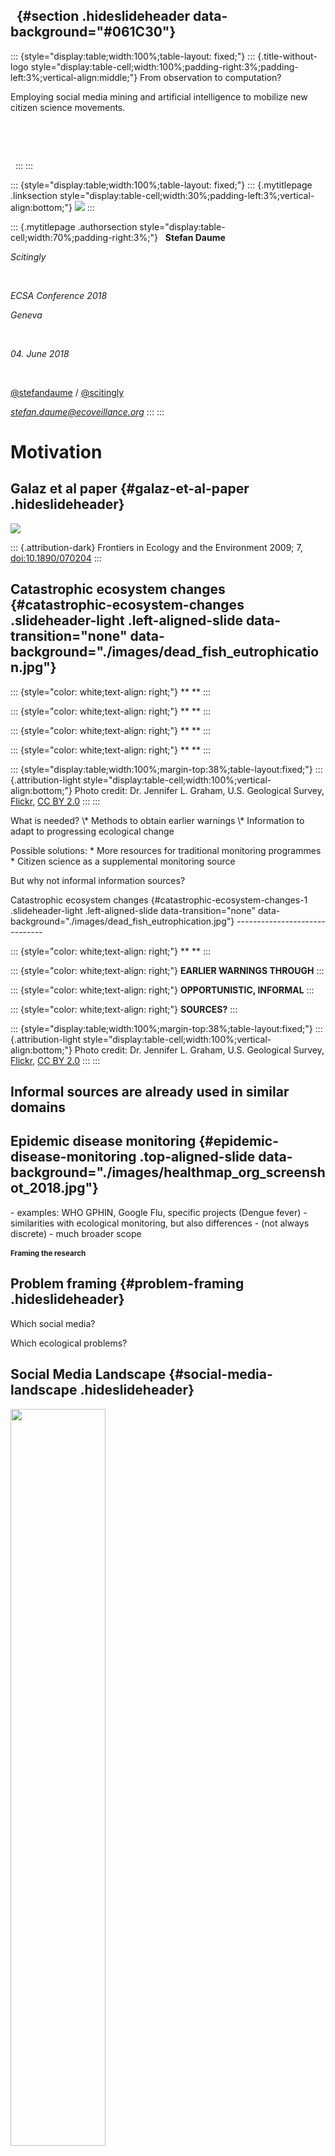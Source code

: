   {#section .hideslideheader data-background="#061C30"}
-

::: {style="display:table;width:100%;table-layout: fixed;"}
::: {.title-without-logo style="display:table-cell;width:100%;padding-right:3%;padding-left:3%;vertical-align:middle;"}
From observation to computation?

Employing social media mining and artificial intelligence to mobilize
new citizen science movements.

 

 

 
:::
:::

::: {style="display:table;width:100%;table-layout: fixed;"}
::: {.mytitlepage .linksection style="display:table-cell;width:30%;padding-left:3%;vertical-align:bottom;"}
[![](images/logo1_blue_white.png)](https://scitingly.net)
:::

::: {.mytitlepage .authorsection style="display:table-cell;width:70%;padding-right:3%;"}
  **Stefan Daume**

*Scitingly*

 

*ECSA Conference 2018*

*Geneva*

 

*04. June 2018*

 

[\@stefandaume](https://twitter.com/stefandaume) /
[\@scitingly](https://twitter.com/scitingly)

*<stefan.daume@ecoveillance.org>*
:::
:::

Motivation
==========

Galaz et al paper {#galaz-et-al-paper .hideslideheader}
-----------------

![](images/Galaz_FEE_2009_screenshot.jpg)

::: {.attribution-dark}
Frontiers in Ecology and the Environment 2009; 7,
[doi:10.1890/070204](https://esajournals.onlinelibrary.wiley.com/doi/abs/10.1890/070204)
:::

Catastrophic ecosystem changes {#catastrophic-ecosystem-changes .slideheader-light .left-aligned-slide data-transition="none" data-background="./images/dead_fish_eutrophication.jpg"}
------------------------------

::: {style="color: white;text-align: right;"}
** **
:::

::: {style="color: white;text-align: right;"}
** **
:::

::: {style="color: white;text-align: right;"}
** **
:::

::: {style="color: white;text-align: right;"}
** **
:::

::: {style="display:table;width:100%;margin-top:38%;table-layout:fixed;"}
::: {.attribution-light style="display:table-cell;width:100%;vertical-align:bottom;"}
Photo credit: Dr. Jennifer L. Graham, U.S. Geological Survey,
<a href="https://www.flickr.com/photos/48722974@N07/5120831376">Flickr</a>,
<a href="https://creativecommons.org/licenses/by/2.0/">CC BY 2.0</a>
:::
:::

<aside class="notes">
What is needed? \* Methods to obtain earlier warnings \* Information to
adapt to progressing ecological change

Possible solutions: \* More resources for traditional monitoring
programmes \* Citizen science as a supplemental monitoring source

But why not informal information sources?
<aside>
Catastrophic ecosystem changes {#catastrophic-ecosystem-changes-1 .slideheader-light .left-aligned-slide data-transition="none" data-background="./images/dead_fish_eutrophication.jpg"}
------------------------------

::: {style="color: white;text-align: right;"}
** **
:::

::: {style="color: white;text-align: right;"}
**EARLIER WARNINGS THROUGH**
:::

::: {style="color: white;text-align: right;"}
**OPPORTUNISTIC, INFORMAL**
:::

::: {style="color: white;text-align: right;"}
**SOURCES?**
:::

::: {style="display:table;width:100%;margin-top:38%;table-layout:fixed;"}
::: {.attribution-light style="display:table-cell;width:100%;vertical-align:bottom;"}
Photo credit: Dr. Jennifer L. Graham, U.S. Geological Survey,
<a href="https://www.flickr.com/photos/48722974@N07/5120831376">Flickr</a>,
<a href="https://creativecommons.org/licenses/by/2.0/">CC BY 2.0</a>
:::
:::

Informal sources are already used in similar domains
----------------------------------------------------

Epidemic disease monitoring {#epidemic-disease-monitoring .top-aligned-slide data-background="./images/healthmap_org_screenshot_2018.jpg"}
---------------------------

<aside class="notes">
-   examples: WHO GPHIN, Google Flu, specific projects (Dengue fever)
-   similarities with ecological monitoring, but also differences
    -   (not always discrete)
    -   much broader scope
        <aside>

Framing the research
====================

Problem framing {#problem-framing .hideslideheader}
---------------

Which social media?

Which ecological problems?

Social Media Landscape {#social-media-landscape .hideslideheader}
----------------------

<img src="images/social_media_landscape_2017.jpeg" width="55%" />

::: {.attribution-dark}
Source:
<a href="https://fredcavazza.net/2017/04/19/social-media-landscape-2017/">https://fredcavazza.net/2017/04/19/social-media-landscape-2017/</a>
:::

Choice: Twitter
---------------

::: {style="display:table;width:100%;table-layout:fixed;vertical-align:center;"}
::: {style="display:table-cell;width:100%;"}
![](images/Twitter_Logo_Blue.png)
:::
:::

Choice: Invasive Alien Species {#choice-invasive-alien-species data-background="./images/asian_carp_by_nerissa_michaels.jpg"}
------------------------------

::: {style="display:table;width:100%;margin-top:60%;table-layout:fixed;"}
::: {.attribution-light style="display:table-cell;width:100%;vertical-align:bottom;"}
© <a href="http://wwx.inhs.illinois.edu/fieldstations/irbs/">Nerissa
Michaels, Illinois River Station</a>
:::
:::

<aside class="notes">
-   Drivers and indicators of ecosystem change
-   Ecological, economic and security significance
-   Recognizable by non-experts
-   Often notable and discrete events
-   Subject of "traditional" ecological monitoring

</aside>
Data collection
===============

Ecoveillance platform
---------------------

<img src="images/ecoveillance_platform_screenshot.jpg" width="65%" />

<aside class="notes">
-   key purpose
-   functions

</aside>
So, what were the results?
==========================

Sample Tweets
-------------

<blockquote class="twitter-tweet" data-lang="en" data-align="center">
<p lang="en" dir="ltr">
Please keep children and animals away from hairy caterpillars and their
nests in oak trees. This will help avoid avoid itching skin rashes and
other health problems caused by oak processionary moth caterpillars.
<a href="https://t.co/DFFY34h51D">https://t.co/DFFY34h51D</a>
<a href="https://t.co/KiPpP3bSLr">pic.twitter.com/KiPpP3bSLr</a>
</p>
--- EalingCouncil (@EalingCouncil)
<a href="https://twitter.com/EalingCouncil/status/997748807050956800?ref_src=twsrc%5Etfw">May
19, 2018</a>
</blockquote>
<script async src="https://platform.twitter.com/widgets.js" charset="utf-8"></script>
Sample Tweets
-------------

<blockquote class="twitter-tweet" data-lang="en" data-width="280" data-align="center">
<p lang="en" dir="ltr">
First time I saw the oak processionary in action today. Quite impressive
phenomenon!
<a href="https://t.co/Lmo9s6LNqp">pic.twitter.com/Lmo9s6LNqp</a>
</p>
--- Home Turf Project (@HomeTurfProject)
<a href="https://twitter.com/HomeTurfProject/status/997217867870408704?ref_src=twsrc%5Etfw">May
17, 2018</a>
</blockquote>
<script async src="https://platform.twitter.com/widgets.js" charset="utf-8"></script>
Sample Tweets
-------------

<blockquote class="twitter-tweet" data-lang="en" data-align="center">
<p lang="en" dir="ltr">
How cute is this baby grey
<a href="https://twitter.com/hashtag/squirrel?src=hash&amp;ref_src=twsrc%5Etfw">\#squirrel</a>
in
<a href="https://twitter.com/ErddigNT?ref_src=twsrc%5Etfw">@ErddigNT</a>
country park today also saw my first comma
<a href="https://twitter.com/hashtag/butterfly?src=hash&amp;ref_src=twsrc%5Etfw">\#butterfly</a>
of the year and another speckled wood
<a href="https://twitter.com/savebutterflies?ref_src=twsrc%5Etfw">@savebutterflies</a>
<a href="https://twitter.com/Natures_Voice?ref_src=twsrc%5Etfw">@Natures_Voice</a>
<a href="https://twitter.com/North_Wales_WT?ref_src=twsrc%5Etfw">@North_Wales_WT</a>
<a href="https://twitter.com/LifeinNW?ref_src=twsrc%5Etfw">@LifeinNW</a>
<a href="https://twitter.com/AMAZlNGNATURE?ref_src=twsrc%5Etfw">@AMAZlNGNATURE</a>
<a href="https://t.co/r8p479WvDM">pic.twitter.com/r8p479WvDM</a>
</p>
--- Melissa Roberts (@smilingassasin)
<a href="https://twitter.com/smilingassasin/status/997486503348527104?ref_src=twsrc%5Etfw">May
18, 2018</a>
</blockquote>
<script async src="https://platform.twitter.com/widgets.js" charset="utf-8"></script>
Summary of results
------------------

-   Tweets are a rich source of **primary biodiversity observations** in
    general.
-   **Singular observations** of invasive species prove valuable.
-   Distinctive **public perceptions** can be extracted.

Mobilise communities not data!
==============================

ECS example (step 1) {#ecs-example-step-1 .hideslideheader .top-aligned-slide data-transition="none"}
--------------------

::: {style="display:table;width:100%;table-layout: fixed;"}
::: {style="display:table-cell;width:50%;vertical-align:top;padding:1%;"}
<blockquote class="twitter-tweet" data-lang="en-gb" data-align="center">
<p lang="en" dir="ltr">
Saw this beautiful iridescent green bug today. Anyone know what it is?
<a href="https://t.co/kTWt8rG594">https://t.co/kTWt8rG594</a>
</p>
--- Lindsey Kuper (@lindsey)
<a href="https://twitter.com/lindsey/status/483808338015047680?ref_src=twsrc%5Etfw">1
July 2014</a>
</blockquote>
<script async src="https://platform.twitter.com/widgets.js" charset="utf-8"></script>
:::

::: {style="display:table-cell;width:50%;padding:1%;"}
:::
:::

ECS example (step 2) {#ecs-example-step-2 .hideslideheader .top-aligned-slide data-transition="none"}
--------------------

::: {style="display:table;width:100%;table-layout: fixed;"}
::: {style="display:table-cell;width:50%;vertical-align:top;padding:1%;"}
<blockquote class="twitter-tweet" data-lang="en-gb" data-align="center">
<p lang="en" dir="ltr">
Saw this beautiful iridescent green bug today. Anyone know what it is?
<a href="https://t.co/kTWt8rG594">https://t.co/kTWt8rG594</a>
</p>
--- Lindsey Kuper (@lindsey)
<a href="https://twitter.com/lindsey/status/483808338015047680?ref_src=twsrc%5Etfw">1
July 2014</a>
</blockquote>
<script async src="https://platform.twitter.com/widgets.js" charset="utf-8"></script>
:::

::: {style="display:table-cell;width:50%;padding:1%;"}
<blockquote class="twitter-tweet" data-conversation="none" data-align="center" data-lang="en-gb">
<p lang="en" dir="ltr">
<a href="https://twitter.com/lindsey?ref_src=twsrc%5Etfw">@lindsey</a>
no, but a google search-by-image might? Also, neat bug!
</p>
--- Allison Kaptur (@akaptur)
<a href="https://twitter.com/akaptur/status/483809094151987200?ref_src=twsrc%5Etfw">1
July 2014</a>
</blockquote>
<script async src="https://platform.twitter.com/widgets.js" charset="utf-8"></script>
:::
:::

ECS example (step 3) {#ecs-example-step-3 .hideslideheader .top-aligned-slide data-transition="none"}
--------------------

::: {style="display:table;width:100%;table-layout: fixed;"}
::: {style="display:table-cell;width:50%;vertical-align:top;padding:1%;"}
<blockquote class="twitter-tweet" data-lang="en-gb" data-align="center">
<p lang="en" dir="ltr">
Saw this beautiful iridescent green bug today. Anyone know what it is?
<a href="https://t.co/kTWt8rG594">https://t.co/kTWt8rG594</a>
</p>
--- Lindsey Kuper (@lindsey)
<a href="https://twitter.com/lindsey/status/483808338015047680?ref_src=twsrc%5Etfw">1
July 2014</a>
</blockquote>
<script async src="https://platform.twitter.com/widgets.js" charset="utf-8"></script>
:::

::: {style="display:table-cell;width:50%;padding:1%;"}
<blockquote class="twitter-tweet" data-lang="en-gb" data-align="center">
<p lang="en" dir="ltr">
<a href="https://twitter.com/akaptur?ref_src=twsrc%5Etfw">@akaptur</a>
<a href="https://twitter.com/lindsey?ref_src=twsrc%5Etfw">@lindsey</a>
That\'s a Tiger Beetle!
</p>
--- Ben Britttain (@Brittain_Ben)
<a href="https://twitter.com/Brittain_Ben/status/483812400835985408?ref_src=twsrc%5Etfw">1
July 2014</a>
</blockquote>
<script async src="https://platform.twitter.com/widgets.js" charset="utf-8"></script>
:::
:::

ECS example (step 4) {#ecs-example-step-4 .hideslideheader .top-aligned-slide data-transition="none"}
--------------------

::: {style="display:table;width:100%;table-layout: fixed;"}
::: {style="display:table-cell;width:50%;vertical-align:top;padding:1%;"}
<blockquote class="twitter-tweet" data-lang="en-gb" data-align="center">
<p lang="en" dir="ltr">
Saw this beautiful iridescent green bug today. Anyone know what it is?
<a href="https://t.co/kTWt8rG594">https://t.co/kTWt8rG594</a>
</p>
--- Lindsey Kuper (@lindsey)
<a href="https://twitter.com/lindsey/status/483808338015047680?ref_src=twsrc%5Etfw">1
July 2014</a>
</blockquote>
<script async src="https://platform.twitter.com/widgets.js" charset="utf-8"></script>
:::

::: {style="display:table-cell;width:50%;padding:1%;"}
<blockquote class="twitter-tweet" data-lang="en-gb" data-align="center">
<p lang="en" dir="ltr">
<a href="https://twitter.com/akaptur?ref_src=twsrc%5Etfw">@akaptur</a>
<a href="https://twitter.com/lindsey?ref_src=twsrc%5Etfw">@lindsey</a>
That\'s a Tiger Beetle!
</p>
--- Ben Britttain (@Brittain_Ben)
<a href="https://twitter.com/Brittain_Ben/status/483812400835985408?ref_src=twsrc%5Etfw">1
July 2014</a>
</blockquote>
<script async src="https://platform.twitter.com/widgets.js" charset="utf-8"></script>
<blockquote class="twitter-tweet" data-conversation="none" data-lang="en-gb">
<p lang="en" dir="ltr">
<a href="https://twitter.com/Brittain_Ben?ref_src=twsrc%5Etfw">@Brittain_Ben</a>
<a href="https://twitter.com/akaptur?ref_src=twsrc%5Etfw">@akaptur</a>
Thanks!
<a href="https://twitter.com/ndr_qef?ref_src=twsrc%5Etfw">@ndr_qef</a>
pointed me to
<a href="http://t.co/Y4oOvAfzfQ">http://t.co/Y4oOvAfzfQ</a>, but I think
my picture is prettier...
</p>
--- Lindsey Kuper (@lindsey)
<a href="https://twitter.com/lindsey/status/483814052192612352?ref_src=twsrc%5Etfw">1
July 2014</a>
</blockquote>
<script async src="https://platform.twitter.com/widgets.js" charset="utf-8"></script>
:::
:::

ECS example (step 5) {#ecs-example-step-5 .hideslideheader .top-aligned-slide data-transition="none"}
--------------------

::: {style="display:table;width:100%;table-layout: fixed;"}
::: {style="display:table-cell;width:50%;vertical-align:top;padding:1%;"}
<blockquote class="twitter-tweet" data-lang="en-gb" data-align="center">
<p lang="en" dir="ltr">
Saw this beautiful iridescent green bug today. Anyone know what it is?
<a href="https://t.co/kTWt8rG594">https://t.co/kTWt8rG594</a>
</p>
--- Lindsey Kuper (@lindsey)
<a href="https://twitter.com/lindsey/status/483808338015047680?ref_src=twsrc%5Etfw">1
July 2014</a>
</blockquote>
<script async src="https://platform.twitter.com/widgets.js" charset="utf-8"></script>
:::

::: {style="display:table-cell;width:50%;padding:1%;"}
<blockquote class="twitter-tweet" data-lang="en-gb" data-align="center" data-conversation="none">
<p lang="en" dir="ltr">
<a href="https://twitter.com/akaptur?ref_src=twsrc%5Etfw">@akaptur</a>
<a href="https://twitter.com/lindsey?ref_src=twsrc%5Etfw">@lindsey</a>
That\'s a Tiger Beetle!
</p>
--- Ben Britttain (@Brittain_Ben)
<a href="https://twitter.com/Brittain_Ben/status/483812400835985408?ref_src=twsrc%5Etfw">1
July 2014</a>
</blockquote>
<script async src="https://platform.twitter.com/widgets.js" charset="utf-8"></script>
<blockquote class="twitter-tweet" data-conversation="none" data-lang="en-gb">
<p lang="en" dir="ltr">
<a href="https://twitter.com/Brittain_Ben?ref_src=twsrc%5Etfw">@Brittain_Ben</a>
<a href="https://twitter.com/akaptur?ref_src=twsrc%5Etfw">@akaptur</a>
Thanks!
<a href="https://twitter.com/ndr_qef?ref_src=twsrc%5Etfw">@ndr_qef</a>
pointed me to
<a href="http://t.co/Y4oOvAfzfQ">http://t.co/Y4oOvAfzfQ</a>, but I think
my picture is prettier...
</p>
--- Lindsey Kuper (@lindsey)
<a href="https://twitter.com/lindsey/status/483814052192612352?ref_src=twsrc%5Etfw">1
July 2014</a>
</blockquote>
<script async src="https://platform.twitter.com/widgets.js" charset="utf-8"></script>
<blockquote class="twitter-tweet" data-conversation="none" data-lang="en-gb">
<p lang="en" dir="ltr">
<a href="https://twitter.com/lindsey?ref_src=twsrc%5Etfw">@lindsey</a>
<a href="https://twitter.com/akaptur?ref_src=twsrc%5Etfw">@akaptur</a>
<a href="https://twitter.com/ndr_qef?ref_src=twsrc%5Etfw">@ndr_qef</a>
I\'m gonna argue it is a Cicindela sexguttata.
<a href="http://t.co/otbd4cKjJW">http://t.co/otbd4cKjJW</a> :D
</p>
--- Ben Britttain (@Brittain_Ben)
<a href="https://twitter.com/Brittain_Ben/status/483817129917956098?ref_src=twsrc%5Etfw">1
July 2014</a>
</blockquote>
<script async src="https://platform.twitter.com/widgets.js" charset="utf-8"></script>
:::
:::

ECS example (step 6) {#ecs-example-step-6 .hideslideheader .top-aligned-slide data-transition="none"}
--------------------

::: {style="display:table;width:100%;table-layout: fixed;"}
::: {style="display:table-cell;width:50%;vertical-align:top;padding:1%;"}
<blockquote class="twitter-tweet" data-lang="en-gb" data-align="center">
<p lang="en" dir="ltr">
Saw this beautiful iridescent green bug today. Anyone know what it is?
<a href="https://t.co/kTWt8rG594">https://t.co/kTWt8rG594</a>
</p>
--- Lindsey Kuper (@lindsey)
<a href="https://twitter.com/lindsey/status/483808338015047680?ref_src=twsrc%5Etfw">1
July 2014</a>
</blockquote>
<script async src="https://platform.twitter.com/widgets.js" charset="utf-8"></script>
:::

::: {style="display:table-cell;width:50%;padding:1%;"}
<blockquote class="twitter-tweet" data-conversation="none" data-lang="en-gb">
<p lang="en" dir="ltr">
<a href="https://twitter.com/Brittain_Ben?ref_src=twsrc%5Etfw">@Brittain_Ben</a>
<a href="https://twitter.com/akaptur?ref_src=twsrc%5Etfw">@akaptur</a>
Thanks!
<a href="https://twitter.com/ndr_qef?ref_src=twsrc%5Etfw">@ndr_qef</a>
pointed me to
<a href="http://t.co/Y4oOvAfzfQ">http://t.co/Y4oOvAfzfQ</a>, but I think
my picture is prettier...
</p>
--- Lindsey Kuper (@lindsey)
<a href="https://twitter.com/lindsey/status/483814052192612352?ref_src=twsrc%5Etfw">1
July 2014</a>
</blockquote>
<script async src="https://platform.twitter.com/widgets.js" charset="utf-8"></script>
<blockquote class="twitter-tweet" data-conversation="none" data-lang="en-gb">
<p lang="en" dir="ltr">
<a href="https://twitter.com/lindsey?ref_src=twsrc%5Etfw">@lindsey</a>
<a href="https://twitter.com/akaptur?ref_src=twsrc%5Etfw">@akaptur</a>
<a href="https://twitter.com/ndr_qef?ref_src=twsrc%5Etfw">@ndr_qef</a>
I\'m gonna argue it is a Cicindela sexguttata.
<a href="http://t.co/otbd4cKjJW">http://t.co/otbd4cKjJW</a> :D
</p>
--- Ben Britttain (@Brittain_Ben)
<a href="https://twitter.com/Brittain_Ben/status/483817129917956098?ref_src=twsrc%5Etfw">1
July 2014</a>
</blockquote>
<script async src="https://platform.twitter.com/widgets.js" charset="utf-8"></script>
<blockquote class="twitter-tweet" data-conversation="none" data-lang="en-gb">
<p lang="en" dir="ltr">
<a href="https://twitter.com/Brittain_Ben?ref_src=twsrc%5Etfw">@Brittain_Ben</a>
<a href="https://twitter.com/akaptur?ref_src=twsrc%5Etfw">@akaptur</a>
<a href="https://twitter.com/ndr_qef?ref_src=twsrc%5Etfw">@ndr_qef</a>
Ooh, I think that\'s it! Thanks!
</p>
--- Lindsey Kuper (@lindsey)
<a href="https://twitter.com/lindsey/status/483817761680801792?ref_src=twsrc%5Etfw">1
July 2014</a>
</blockquote>
<script async src="https://platform.twitter.com/widgets.js" charset="utf-8"></script>
:::
:::

ECS example (step 7) {#ecs-example-step-7 .hideslideheader .top-aligned-slide data-transition="none"}
--------------------

::: {style="display:table;width:100%;table-layout: fixed;"}
::: {style="display:table-cell;width:50%;vertical-align:top;padding:1%;"}
<blockquote class="twitter-tweet" data-lang="en-gb" data-align="center">
<p lang="en" dir="ltr">
Saw this beautiful iridescent green bug today. Anyone know what it is?
<a href="https://t.co/kTWt8rG594">https://t.co/kTWt8rG594</a>
</p>
--- Lindsey Kuper (@lindsey)
<a href="https://twitter.com/lindsey/status/483808338015047680?ref_src=twsrc%5Etfw">1
July 2014</a>
</blockquote>
<script async src="https://platform.twitter.com/widgets.js" charset="utf-8"></script>
:::

::: {style="display:table-cell;width:50%;padding:1%;"}
<blockquote class="twitter-tweet" data-conversation="none" data-lang="en-gb">
<p lang="en" dir="ltr">
<a href="https://twitter.com/lindsey?ref_src=twsrc%5Etfw">@lindsey</a>
<a href="https://twitter.com/akaptur?ref_src=twsrc%5Etfw">@akaptur</a>
<a href="https://twitter.com/ndr_qef?ref_src=twsrc%5Etfw">@ndr_qef</a>
I\'m gonna argue it is a Cicindela sexguttata.
<a href="http://t.co/otbd4cKjJW">http://t.co/otbd4cKjJW</a> :D
</p>
--- Ben Britttain (@Brittain_Ben)
<a href="https://twitter.com/Brittain_Ben/status/483817129917956098?ref_src=twsrc%5Etfw">1
July 2014</a>
</blockquote>
<script async src="https://platform.twitter.com/widgets.js" charset="utf-8"></script>
<blockquote class="twitter-tweet" data-conversation="none" data-lang="en-gb">
<p lang="en" dir="ltr">
<a href="https://twitter.com/Brittain_Ben?ref_src=twsrc%5Etfw">@Brittain_Ben</a>
<a href="https://twitter.com/akaptur?ref_src=twsrc%5Etfw">@akaptur</a>
<a href="https://twitter.com/ndr_qef?ref_src=twsrc%5Etfw">@ndr_qef</a>
Ooh, I think that\'s it! Thanks!
</p>
--- Lindsey Kuper (@lindsey)
<a href="https://twitter.com/lindsey/status/483817761680801792?ref_src=twsrc%5Etfw">1
July 2014</a>
</blockquote>
<script async src="https://platform.twitter.com/widgets.js" charset="utf-8"></script>
<blockquote class="twitter-tweet" data-conversation="none" data-lang="en-gb">
<p lang="en" dir="ltr">
<a href="https://twitter.com/lindsey?ref_src=twsrc%5Etfw">@lindsey</a>
<a href="https://twitter.com/Brittain_Ben?ref_src=twsrc%5Etfw">@Brittain_Ben</a>
<a href="https://twitter.com/akaptur?ref_src=twsrc%5Etfw">@akaptur</a>
Indeed. (Number of spots not actually guaranteed; your critter happens
to sport eight spots.)
</p>
--- Andrew (@ndr_qef)
<a href="https://twitter.com/ndr_qef/status/483820359775703040?ref_src=twsrc%5Etfw">1
July 2014</a>
</blockquote>
<script async src="https://platform.twitter.com/widgets.js" charset="utf-8"></script>
:::
:::

ECS example (step 8) {#ecs-example-step-8 .hideslideheader .top-aligned-slide data-transition="none"}
--------------------

::: {style="display:table;width:100%;table-layout: fixed;"}
::: {style="display:table-cell;width:50%;vertical-align:top;padding:1%;"}
<blockquote class="twitter-tweet" data-lang="en-gb" data-align="center">
<p lang="en" dir="ltr">
Saw this beautiful iridescent green bug today. Anyone know what it is?
<a href="https://t.co/kTWt8rG594">https://t.co/kTWt8rG594</a>
</p>
--- Lindsey Kuper (@lindsey)
<a href="https://twitter.com/lindsey/status/483808338015047680?ref_src=twsrc%5Etfw">1
July 2014</a>
</blockquote>
<script async src="https://platform.twitter.com/widgets.js" charset="utf-8"></script>
:::

::: {style="display:table-cell;width:50%;padding:1%;"}
<blockquote class="twitter-tweet" data-conversation="none" data-lang="en-gb">
<p lang="en" dir="ltr">
<a href="https://twitter.com/Brittain_Ben?ref_src=twsrc%5Etfw">@Brittain_Ben</a>
<a href="https://twitter.com/akaptur?ref_src=twsrc%5Etfw">@akaptur</a>
<a href="https://twitter.com/ndr_qef?ref_src=twsrc%5Etfw">@ndr_qef</a>
Ooh, I think that\'s it! Thanks!
</p>
--- Lindsey Kuper (@lindsey)
<a href="https://twitter.com/lindsey/status/483817761680801792?ref_src=twsrc%5Etfw">1
July 2014</a>
</blockquote>
<script async src="https://platform.twitter.com/widgets.js" charset="utf-8"></script>
<blockquote class="twitter-tweet" data-conversation="none" data-lang="en-gb">
<p lang="en" dir="ltr">
<a href="https://twitter.com/lindsey?ref_src=twsrc%5Etfw">@lindsey</a>
<a href="https://twitter.com/Brittain_Ben?ref_src=twsrc%5Etfw">@Brittain_Ben</a>
<a href="https://twitter.com/akaptur?ref_src=twsrc%5Etfw">@akaptur</a>
Indeed. (Number of spots not actually guaranteed; your critter happens
to sport eight spots.)
</p>
--- Andrew (@ndr_qef)
<a href="https://twitter.com/ndr_qef/status/483820359775703040?ref_src=twsrc%5Etfw">1
July 2014</a>
</blockquote>
<script async src="https://platform.twitter.com/widgets.js" charset="utf-8"></script>
<blockquote class="twitter-tweet" data-conversation="none" data-lang="en-gb">
<p lang="en" dir="ltr">
<a href="https://twitter.com/ndr_qef?ref_src=twsrc%5Etfw">@ndr_qef</a>
<a href="https://twitter.com/Brittain_Ben?ref_src=twsrc%5Etfw">@Brittain_Ben</a>
<a href="https://twitter.com/akaptur?ref_src=twsrc%5Etfw">@akaptur</a>
Here\'s another with eight!
<a href="http://t.co/hIWDoDdSh9">http://t.co/hIWDoDdSh9</a> Article
edited: <a href="https://t.co/hfgbV8EeiC">https://t.co/hfgbV8EeiC</a>
\o/
</p>
--- Lindsey Kuper (@lindsey)
<a href="https://twitter.com/lindsey/status/483828472666542080?ref_src=twsrc%5Etfw">1
July 2014</a>
</blockquote>
<script async src="https://platform.twitter.com/widgets.js" charset="utf-8"></script>
:::
:::

"Embryonic Citizen Science Communities" {#embryonic-citizen-science-communities .hideslideheader}
---------------------------------------

-   These Twitter conversations are **embryonic citizen science
    communities**.

> -   Biodiversity data is **collected**, **shared**, **reviewed**,
>     **verified** and **annotated**.
> -   And than **forgotten**.

Socially computed data of high quality
--------------------------------------

Formalisation of interactions is required
-----------------------------------------

<aside class="notes">
Hence the collaboration with Edinburgh Informatics.
</aside>
Automatic annotation and evaluation of social computations
----------------------------------------------------------

-   Express these interactions with a social calculus.
-   Automate the discovery and formal representation of these
    conversations.

<aside class="notes">
-   formalise generic calculus for verifying environmental observations
    -   automate the discovery and annotation of this information

</aside>
How can this be applied?
------------------------

-   To assess the reliability of environmental observations sourced from
    Twitter.
-   To compare with and assess other environmental data sources.
-   To provide seed data and communities for specific projects.

<aside class="notes">
-   can be applied to classic citsci platform patterns and other data
    sources; and thus helps to compare data sources
-   seed data and community for targeted projects (if user profiles are
    also formalised)

</aside>
Application scenario
--------------------

1.  Seed observation data
2.  Find micro-communities
3.  Store observation data and alert original community
4.  Invite community for **digital** curation of new data
5.  Invite community for **"analog"** data collection

<aside class="notes">
-   monitoring projects (examples currently explored: bumblebee, urban
    health, IAS, restoration)
-   relate to planned Ecoveillance platform

</aside>
Promising?
==========

Planned structure
-----------------

::: {style="display:table;width:100%;table-layout:fixed;vertical-align:center;"}
::: {style="display:table-cell;width:50%;font-size: 1.2em;"}
**scitingly.io**
:::

::: {style="display:table-cell;width:50%;vertical-align:middle;font-size: 1.2em;"}
**"Scitingly Labs"**
:::
:::

 

<img src="images/logo1_blue_white.png" width="35%" />

::: {style="display:table;width:100%;table-layout:fixed;vertical-align:center;font-size: 1.2em;"}
**Ecoveillance platform**
:::

Thank you!
==========

Colophon {#colophon .colophon}
--------

**"From observation to computation? - Employing social media mining and
artificial intelligence to mobilize new citizen science movements."** by
*Stefan Daume*

 

Presented at [ECSA Conference 2018](https://www.ecsa-conference.eu/) on
04. June 2018.

 

This presentation can be cited using: *doi:...*

 

**PRESENTATION DETAILS**

**Author/Affiliation:** Stefan Daume, Scitingly

**Presentation URL:**
<https://sdaume.github.io/2018-ECSA-Social-Computation>

**Presentation Handouts:**
<https://sdaume.github.io/2018-ECSA-Social-Computation/handouts>

**Presentation Source:** \[TBD\]

**Presentation PDF:** \[TBD\]

 

**CREDITS & LICENSES**

This presentation is delivered with the help of several free and open
source tools and libraries. It utilises the
[reveal.js](https://revealjs.com/) presentation framework and has been
created using [RMarkdown](https://rmarkdown.rstudio.com),
[knitr](https://yihui.name/knitr/), [RStudio](https://www.rstudio.com)
and [Pandoc](https://pandoc.org/).
[highlight.js](https://highlightjs.org) provides syntax highlighting for
code sections. PDF and JPG copies of this presentation were generated
with [DeckTape](https://github.com/astefanutti/decktape). Please note
the respective licenses of these tools and libraries.

 

If not noted and attributed otherwise, the contents (text, charts,
images) of this presentation are **Copyright © 2018 of the Author** and
provided under a *CC BY 4.0* public domain license.

Appendix
========

What is needed?
---------------

-   Methods to obtain earlier warnings
-   Information to adapt to progressing ecological change

Possible solutions
==================

More resources
--------------

For traditional environmental monitoring programmes.

Citizen science
---------------

As a supplemental environmental information source.

Shocks {#shocks .slideheader-light data-background="./images/rim_fire_2013.jpg"}
------

::: {style="display:table;width:100%;margin-top:65%;table-layout:fixed;"}
::: {.attribution-light style="display:table-cell;width:100%;vertical-align:bottom;"}
U.S. Department of Agriculture,
<a href="https://www.flickr.com/photos/41284017@N08/9599182665">Flickr
20130817-FS-UNK-0004</a>,
<a href="https://creativecommons.org/licenses/by/2.0/">CC BY 2.0</a>
:::
:::

Twitter properties
------------------

<div style="display:table;width:100%;table-layout:fixed;vertical-align:center;">
::: {style="display:table-cell;width:50%;"}
![](images/Twitter_Logo_Blue.png)
:::

<div style="display:table-cell;width:50%;vertical-align:middle;">
<ul>
<li>
Public
</li>
<li>
Non-reciprocal
</li>
<li>
Information-push network
</li>
<li>
Real-time
</li>
<li>
Low contribution hurdle
</li>
<li>
Open API
</li>
<li>
Large volume
</li>
</ul>
</div>
</div>
Ecological monitoring
---------------------

-   Broad spectrum of monitoring targets
-   Not only discrete events
-   Direct and indirect effects

Sample species
--------------

::: {style="display:table;width:100%;table-layout:fixed;vertical-align:center;"}
::: {style="display:table-cell;width:33%;"}
Eastern grey squirrel ![](images/1236px-Eastern_Grey_Squirrel.jpg)

::: {.attribution-dark style="position:relative"}
<a href="https://commons.wikimedia.org/wiki/File:Eastern_Grey_Squirrel.jpg">Wikimedia</a>,
<a href="https://commons.wikimedia.org/wiki/User:Tomfriedel">Birdphotos.com</a>,
<a href="https://creativecommons.org/licenses/by/3.0/deed.en">CC BY
3.0</a>
:::
:::

::: {style="display:table-cell;width:33%;"}
Oak processionary ![](images/Thaumetopoea_processionea_group.jpg)

::: {.attribution-dark style="position:relative"}
<a href="https://commons.wikimedia.org/wiki/File:Thaumetopoea_processionea,_closeup.JPG">Wikimedia</a>,
<a href="https://commons.wikimedia.org/wiki/User:Kleuske">Kleuske</a>,
<a href="https://creativecommons.org/licenses/by-sa/3.0/deed.en">CC
BY-SA 3.0</a>
:::
:::

::: {style="display:table-cell;width:33%;"}
Emerald ash borer ![](images/Adult_Emerald_Ash_Borer_on_a_penny.jpg)

::: {.attribution-dark style="position:relative"}
<a href="https://commons.wikimedia.org/wiki/File:Adult_Emerald_Ash_Borer_on_a_penny.jpg">Wikimedia</a>,
<a href="http://www.na.fs.fed.us/spfo/eab/img/img.htm">Forest Service,
USDA</a>
:::
:::
:::

Limitations
-----------

-   Tweets with exact geo-coordinates are rare.
-   Only "interesting" species are tweet-worthy.

High accuracy
-------------

76% correctly determined taxa, most at species level.

<img src="images/embcitsci_taxon_level.jpg" width="75%" />

::: {.attribution-dark}
<a href="https://doi.org/10.1371/journal.pone.0151387">Daume S, Galaz,
2016. PLoS ONE 11(3): e0151387. </a>
:::

Amateur-driven
--------------

<img src="images/embcitsci_contributors.jpg" width="100%" />

::: {.attribution-dark}
<a href="https://doi.org/10.1371/journal.pone.0151387">Daume S, Galaz,
2016. PLoS ONE 11(3): e0151387. </a>
:::

Next: signature projects
------------------------

-   Virtual Bumblebee Index
-   **IUCN**: Invasive species monitoring for species prioritised by the
    EU
-   **World Resources Institute**: community driven restoration of
    degraded forest

<aside class="notes">
(indicator species)
</aside>
